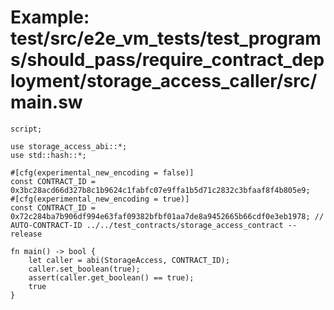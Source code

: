 # Example: test/src/e2e_vm_tests/test_programs/should_pass/require_contract_deployment/storage_access_caller/src/main.sw

```sway
script;

use storage_access_abi::*;
use std::hash::*;

#[cfg(experimental_new_encoding = false)]
const CONTRACT_ID = 0x3bc28acd66d327b8c1b9624c1fabfc07e9ffa1b5d71c2832c3bfaaf8f4b805e9;
#[cfg(experimental_new_encoding = true)]
const CONTRACT_ID = 0x72c284ba7b906df994e63faf09382bfbf01aa7de8a9452665b66cdf0e3eb1978; // AUTO-CONTRACT-ID ../../test_contracts/storage_access_contract --release

fn main() -> bool {
    let caller = abi(StorageAccess, CONTRACT_ID);
    caller.set_boolean(true);
    assert(caller.get_boolean() == true);
    true
}

```

